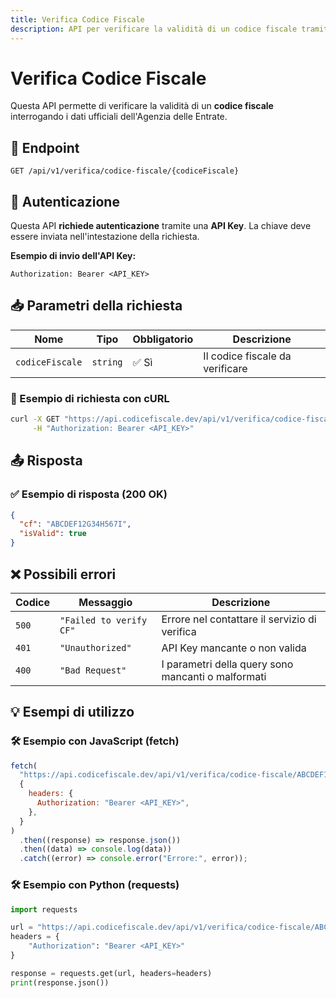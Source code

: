 ```yaml
---
title: Verifica Codice Fiscale
description: API per verificare la validità di un codice fiscale tramite l'Agenzia delle Entrate.
---
```


# Verifica Codice Fiscale

Questa API permette di verificare la validità di un **codice fiscale** interrogando i dati ufficiali dell'Agenzia delle Entrate.

## 🔗 Endpoint

```http
GET /api/v1/verifica/codice-fiscale/{codiceFiscale}
```

## 🔑 Autenticazione

Questa API **richiede autenticazione** tramite una **API Key**. La chiave deve essere inviata nell'intestazione della richiesta.

**Esempio di invio dell'API Key:**

```http
Authorization: Bearer <API_KEY>
```

## 📥 Parametri della richiesta

| Nome            | Tipo     | Obbligatorio | Descrizione                     |
| --------------- | -------- | ------------ | ------------------------------- |
| `codiceFiscale` | `string` | ✅ Sì        | Il codice fiscale da verificare |

### 📌 Esempio di richiesta con **cURL**

```sh
curl -X GET "https://api.codicefiscale.dev/api/v1/verifica/codice-fiscale/ABCDEF12G34H567I" \
     -H "Authorization: Bearer <API_KEY>"
```

## 📤 Risposta

### ✅ **Esempio di risposta (200 OK)**

```json
{
  "cf": "ABCDEF12G34H567I",
  "isValid": true
}
```

## ❌ Possibili errori

| Codice | Messaggio               | Descrizione                                        |
| ------ | ----------------------- | -------------------------------------------------- |
| `500`  | `"Failed to verify CF"` | Errore nel contattare il servizio di verifica      |
| `401`  | `"Unauthorized"`        | API Key mancante o non valida                      |
| `400`  | `"Bad Request"`         | I parametri della query sono mancanti o malformati |

## 💡 Esempi di utilizzo

### 🛠 **Esempio con JavaScript (fetch)**

```javascript
fetch(
  "https://api.codicefiscale.dev/api/v1/verifica/codice-fiscale/ABCDEF12G34H567I",
  {
    headers: {
      Authorization: "Bearer <API_KEY>",
    },
  }
)
  .then((response) => response.json())
  .then((data) => console.log(data))
  .catch((error) => console.error("Errore:", error));
```

### 🛠 **Esempio con Python (requests)**

```python
import requests

url = "https://api.codicefiscale.dev/api/v1/verifica/codice-fiscale/ABCDEF12G34H567I"
headers = {
    "Authorization": "Bearer <API_KEY>"
}

response = requests.get(url, headers=headers)
print(response.json())
```
